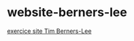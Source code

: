 # website-berners-lee

[exercice site Tim Berners-Lee](https://josue-u.github.io/website-berners-lee/)